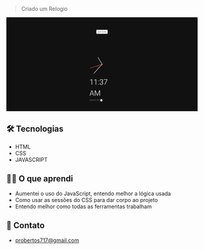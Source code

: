 > Criado um Relogio

![preview](./.github/preview.png)

## 🛠️ Tecnologias

- HTML
- CSS
- JAVASCRIPT

## 👨‍🎓 O que aprendi

- Aumentei o uso do JavaScript, entendo melhor a lógica usada
- Como usar as sessões do CSS para dar corpo ao projeto
- Entendo melhor como todas as ferramentas trabalham

## 🔗 Contato

- probertos717@gmail.com